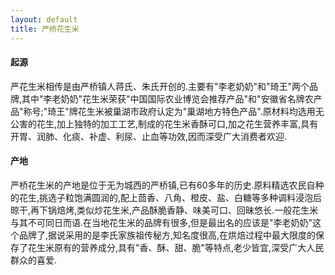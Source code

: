 ```yaml
---
layout: default
title: 严桥花生米
---
```


#### 起源

严花生米相传是由严桥镇人蒋氏、朱氏开创的.主要有"李老奶奶"和"琦王"两个品牌,其中"李老奶奶"花生米荣获"中国国际农业博览会推荐产品"和"安徽省名牌农产品"称号;"琦王"牌花生米被巢湖市政府认定为"巢湖地方特色产品".原材料均选用无公害的花生,加上独特的加工工艺,制成的花生米香酥可口,加之花生营养丰富,具有开胃、润肺、化痰、补虚、利尿、止血等功效,因而深受广大消费者欢迎.

#### 产地
严桥花生米的产地是位于无为城西的严桥镇,已有60多年的历史.原料精选农民自种的花生,挑选子粒饱满圆润的,配上茴香、八角、橙皮、盐、白糖等多种调料浸泡后晾干,再下锅焙烤,类似炒花生米,产品酥脆香静、味美可口、回昧悠长.一般花生米与其不可同日而语.在当地花生米的品牌有很多,但是最出名的应该是"李老奶奶"这个品牌了,据说采用的是李氏家族祖传秘方,知名度很高,在烘焙过程中最大限度的保存了花生米原有的营养成分,具有"香、酥、甜、脆"等特点,老少皆宜,深受广大人民群众的喜爱.